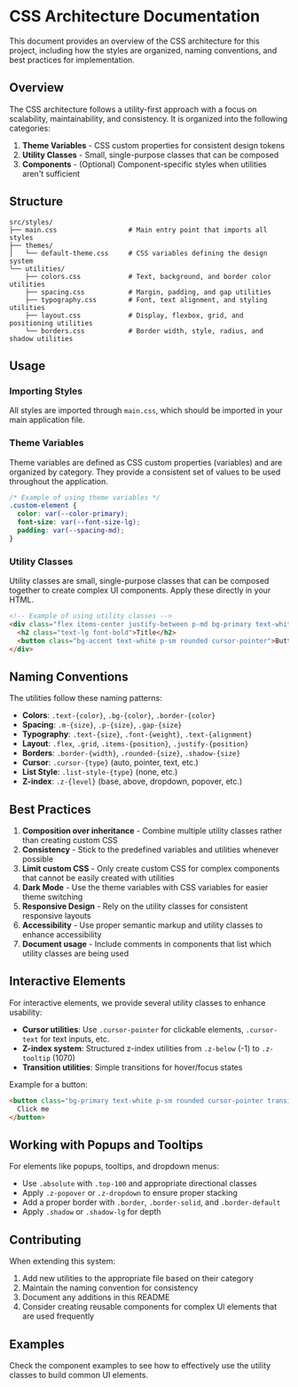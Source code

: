 # CSS Architecture Documentation

This document provides an overview of the CSS architecture for this project, including how the styles are organized, naming conventions, and best practices for implementation.

## Overview

The CSS architecture follows a utility-first approach with a focus on scalability, maintainability, and consistency. It is organized into the following categories:

1. **Theme Variables** - CSS custom properties for consistent design tokens
2. **Utility Classes** - Small, single-purpose classes that can be composed
3. **Components** - (Optional) Component-specific styles when utilities aren't sufficient

## Structure

```
src/styles/
├── main.css                  # Main entry point that imports all styles
├── themes/
│   └── default-theme.css     # CSS variables defining the design system
└── utilities/
    ├── colors.css            # Text, background, and border color utilities
    ├── spacing.css           # Margin, padding, and gap utilities
    ├── typography.css        # Font, text alignment, and styling utilities
    ├── layout.css            # Display, flexbox, grid, and positioning utilities
    └── borders.css           # Border width, style, radius, and shadow utilities
```

## Usage

### Importing Styles

All styles are imported through `main.css`, which should be imported in your main application file.

### Theme Variables

Theme variables are defined as CSS custom properties (variables) and are organized by category. They provide a consistent set of values to be used throughout the application.

```css
/* Example of using theme variables */
.custom-element {
  color: var(--color-primary);
  font-size: var(--font-size-lg);
  padding: var(--spacing-md);
}
```

### Utility Classes

Utility classes are small, single-purpose classes that can be composed together to create complex UI components. Apply these directly in your HTML.

```html
<!-- Example of using utility classes -->
<div class="flex items-center justify-between p-md bg-primary text-white rounded shadow">
  <h2 class="text-lg font-bold">Title</h2>
  <button class="bg-accent text-white p-sm rounded cursor-pointer">Button</button>
</div>
```

## Naming Conventions

The utilities follow these naming patterns:

- **Colors**: `.text-{color}`, `.bg-{color}`, `.border-{color}`
- **Spacing**: `.m-{size}`, `.p-{size}`, `.gap-{size}`
- **Typography**: `.text-{size}`, `.font-{weight}`, `.text-{alignment}`
- **Layout**: `.flex`, `.grid`, `.items-{position}`, `.justify-{position}`
- **Borders**: `.border-{width}`, `.rounded-{size}`, `.shadow-{size}`
- **Cursor**: `.cursor-{type}` (auto, pointer, text, etc.)
- **List Style**: `.list-style-{type}` (none, etc.)
- **Z-index**: `.z-{level}` (base, above, dropdown, popover, etc.)

## Best Practices

1. **Composition over inheritance** - Combine multiple utility classes rather than creating custom CSS
2. **Consistency** - Stick to the predefined variables and utilities whenever possible
3. **Limit custom CSS** - Only create custom CSS for complex components that cannot be easily created with utilities
4. **Dark Mode** - Use the theme variables with CSS variables for easier theme switching
5. **Responsive Design** - Rely on the utility classes for consistent responsive layouts
6. **Accessibility** - Use proper semantic markup and utility classes to enhance accessibility
7. **Document usage** - Include comments in components that list which utility classes are being used

## Interactive Elements

For interactive elements, we provide several utility classes to enhance usability:

- **Cursor utilities**: Use `.cursor-pointer` for clickable elements, `.cursor-text` for text inputs, etc.
- **Z-index system**: Structured z-index utilities from `.z-below` (-1) to `.z-tooltip` (1070)
- **Transition utilities**: Simple transitions for hover/focus states

Example for a button:
```html
<button class="bg-primary text-white p-sm rounded cursor-pointer transition hover:bg-primary-dark">
  Click me
</button>
```

## Working with Popups and Tooltips

For elements like popups, tooltips, and dropdown menus:

- Use `.absolute` with `.top-100` and appropriate directional classes
- Apply `.z-popover` or `.z-dropdown` to ensure proper stacking
- Add a proper border with `.border`, `.border-solid`, and `.border-default`
- Apply `.shadow` or `.shadow-lg` for depth

## Contributing

When extending this system:

1. Add new utilities to the appropriate file based on their category
2. Maintain the naming convention for consistency
3. Document any additions in this README
4. Consider creating reusable components for complex UI elements that are used frequently

## Examples

Check the component examples to see how to effectively use the utility classes to build common UI elements. 